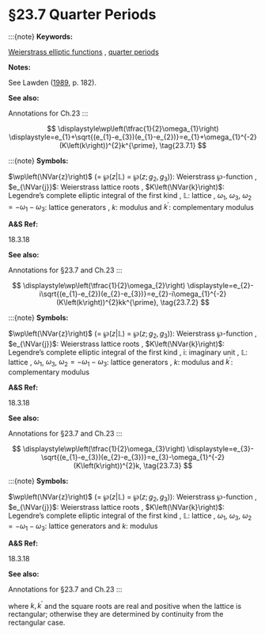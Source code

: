 # §23.7 Quarter Periods

:::{note}
**Keywords:**

[Weierstrass elliptic functions](http://dlmf.nist.gov/search/search?q=Weierstrass%20elliptic%20functions) , [quarter periods](http://dlmf.nist.gov/search/search?q=quarter%20periods)

**Notes:**

See Lawden ([1989](./bib/L.html#bib1385 "Elliptic Functions and Applications"), p. 182).

**See also:**

Annotations for Ch.23
:::

<a id="EGx1"></a>

$$
\displaystyle\wp\left(\tfrac{1}{2}\omega_{1}\right) \displaystyle=e_{1}+\sqrt{(e_{1}-e_{3})(e_{1}-e_{2})}=e_{1}+\omega_{1}^{-2}(K\left(k\right))^{2}k^{\prime}, \tag{23.7.1}
$$

:::{note}
**Symbols:**

$\wp\left(\NVar{z}\right)$ (= $\wp\left(z|\mathbb{L}\right)$ = $\wp\left(z;g_{2},g_{3}\right)$): Weierstrass $\wp$-function , $e_{\NVar{j}}$: Weierstrass lattice roots , $K\left(\NVar{k}\right)$: Legendre’s complete elliptic integral of the first kind , $\mathbb{L}$: lattice , $\omega_{1}$, $\omega_{3}$, $\omega_{2}=-\omega_{1}-\omega_{3}$: lattice generators , $k$: modulus and $k^{\prime}$: complementary modulus

**A&S Ref:**

18.3.18

**See also:**

Annotations for §23.7 and Ch.23
:::

$$
\displaystyle\wp\left(\tfrac{1}{2}\omega_{2}\right) \displaystyle=e_{2}-i\sqrt{(e_{1}-e_{2})(e_{2}-e_{3})}=e_{2}-i\omega_{1}^{-2}(K\left(k\right))^{2}kk^{\prime}, \tag{23.7.2}
$$

:::{note}
**Symbols:**

$\wp\left(\NVar{z}\right)$ (= $\wp\left(z|\mathbb{L}\right)$ = $\wp\left(z;g_{2},g_{3}\right)$): Weierstrass $\wp$-function , $e_{\NVar{j}}$: Weierstrass lattice roots , $K\left(\NVar{k}\right)$: Legendre’s complete elliptic integral of the first kind , $\mathrm{i}$: imaginary unit , $\mathbb{L}$: lattice , $\omega_{1}$, $\omega_{3}$, $\omega_{2}=-\omega_{1}-\omega_{3}$: lattice generators , $k$: modulus and $k^{\prime}$: complementary modulus

**A&S Ref:**

18.3.18

**See also:**

Annotations for §23.7 and Ch.23
:::

$$
\displaystyle\wp\left(\tfrac{1}{2}\omega_{3}\right) \displaystyle=e_{3}-\sqrt{(e_{1}-e_{3})(e_{2}-e_{3})}=e_{3}-\omega_{1}^{-2}(K\left(k\right))^{2}k, \tag{23.7.3}
$$

:::{note}
**Symbols:**

$\wp\left(\NVar{z}\right)$ (= $\wp\left(z|\mathbb{L}\right)$ = $\wp\left(z;g_{2},g_{3}\right)$): Weierstrass $\wp$-function , $e_{\NVar{j}}$: Weierstrass lattice roots , $K\left(\NVar{k}\right)$: Legendre’s complete elliptic integral of the first kind , $\mathbb{L}$: lattice , $\omega_{1}$, $\omega_{3}$, $\omega_{2}=-\omega_{1}-\omega_{3}$: lattice generators and $k$: modulus

**A&S Ref:**

18.3.18

**See also:**

Annotations for §23.7 and Ch.23
:::

where $k,k^{\prime}$ and the square roots are real and positive when the lattice is rectangular; otherwise they are determined by continuity from the rectangular case.
